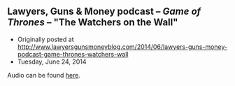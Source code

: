 ## Lawyers, Guns &amp; Money podcast – <em>Game of Thrones</em> – "The Watchers on the Wall"

 * Originally posted at http://www.lawyersgunsmoneyblog.com/2014/06/lawyers-guns-money-podcast-game-thrones-watchers-wall
 * Tuesday, June 24, 2014

Audio can be found [here](http://lawyersgunsmoneyblog.com/podcast/got0409.mp3).